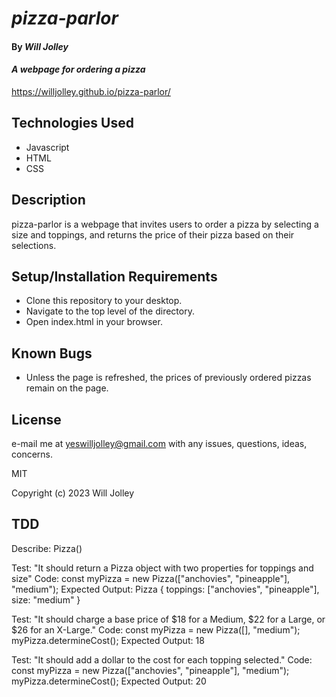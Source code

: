 # _pizza-parlor_

#### By _Will Jolley_

#### _A webpage for ordering a pizza_

https://willjolley.github.io/pizza-parlor/

## Technologies Used

* Javascript
* HTML
* CSS


## Description

pizza-parlor is a webpage that invites users to order a pizza by selecting a size and toppings, and returns the price of their pizza based on their selections.

## Setup/Installation Requirements

* Clone this repository to your desktop.
* Navigate to the top level of the directory.
* Open index.html in your browser.

## Known Bugs

* Unless the page is refreshed, the prices of previously ordered pizzas remain on the page.

## License

e-mail me at yeswilljolley@gmail.com with any issues, questions, ideas, concerns.

MIT

Copyright (c) 2023 Will Jolley




## TDD

Describe: Pizza()

Test: "It should return a Pizza object with two properties for toppings and size"
Code: const myPizza = new Pizza(["anchovies", "pineapple"], "medium");
Expected Output: Pizza { toppings: ["anchovies", "pineapple"], size: "medium" }

Test: "It should charge a base price of $18 for a Medium, $22 for a Large, or $26 for an X-Large."
Code: 
const myPizza = new Pizza([], "medium");
myPizza.determineCost();
Expected Output: 18

Test: "It should add a dollar to the cost for each topping selected." 
Code: 
const myPizza = new Pizza(["anchovies", "pineapple"], "medium");
myPizza.determineCost();
Expected Output: 20